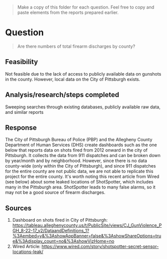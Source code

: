 > Make a copy of this folder for each question. Feel free to copy and paste elements from the reports prepared earlier.

# Question
> Are there numbers of total firearm discharges by county?

## Feasibility
Not feasible due to the lack of access to publicly available data on gunshots in the county. However, local data on the City of Pittsburgh exists.

## Analysis/research/steps completed
Sweeping searches through existing databases, publicly available raw data, and similar reports

## Response

The City of Pittsburgh Bureau of Police (PBP) and the Allegheny County Department of Human Services (DHS) create dashboards such as the one below that reports data on shots fired from 2012 onward in the city of Pittsburgh. It collects the data from 911 dispatches and can be broken down by year/month and by neighborhood. However, since there is no data county-wide (only within the City of Pittsburgh), and since 911 dispatches for the entire county are not public data, we are not able to replicate this project for the entire county.
It's worth noting this recent article from Wired (see below) about some leaked locations of ShotSpotter, which includes many in the Pittsburgh area. ShotSpotter leads to many false alarms, so it may not be a good source of firearm discharges.



## Sources
1. Dashboard on shots fired in City of Pittsburgh: https://tableau.alleghenycounty.us/t/PublicSite/views/CJ_GunViolence_PGH_8-22-17_v2/DataandDefinitions_1?%3Aembed=y&%3AshowAppBanner=false&%3AshowShareOptions=true&%3Adisplay_count=no&%3AshowVizHome=no
2. Wired Article: https://www.wired.com/story/shotspotter-secret-sensor-locations-leak/
